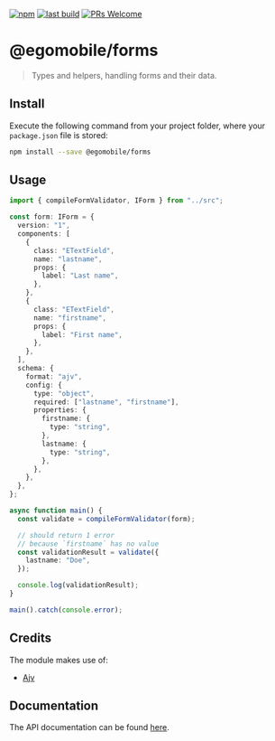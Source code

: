 [![npm](https://img.shields.io/npm/v/@egomobile/forms.svg)](https://www.npmjs.com/package/@egomobile/forms)
[![last build](https://img.shields.io/github/workflow/status/egomobile/node-forms/Publish)](https://github.com/egomobile/node-forms/actions?query=workflow%3APublish)
[![PRs Welcome](https://img.shields.io/badge/PRs-welcome-brightgreen.svg?style=flat-square)](https://github.com/egomobile/node-forms/pulls)

# @egomobile/forms

> Types and helpers, handling forms and their data.

## Install

Execute the following command from your project folder, where your `package.json` file is stored:

```bash
npm install --save @egomobile/forms
```

## Usage

```typescript
import { compileFormValidator, IForm } from "../src";

const form: IForm = {
  version: "1",
  components: [
    {
      class: "ETextField",
      name: "lastname",
      props: {
        label: "Last name",
      },
    },
    {
      class: "ETextField",
      name: "firstname",
      props: {
        label: "First name",
      },
    },
  ],
  schema: {
    format: "ajv",
    config: {
      type: "object",
      required: ["lastname", "firstname"],
      properties: {
        firstname: {
          type: "string",
        },
        lastname: {
          type: "string",
        },
      },
    },
  },
};

async function main() {
  const validate = compileFormValidator(form);

  // should return 1 error
  // because `firstname` has no value
  const validationResult = validate({
    lastname: "Doe",
  });

  console.log(validationResult);
}

main().catch(console.error);
```

## Credits

The module makes use of:

- [Ajv](https://github.com/ajv-validator/ajv)

## Documentation

The API documentation can be found [here](https://egomobile.github.io/node-forms/).
